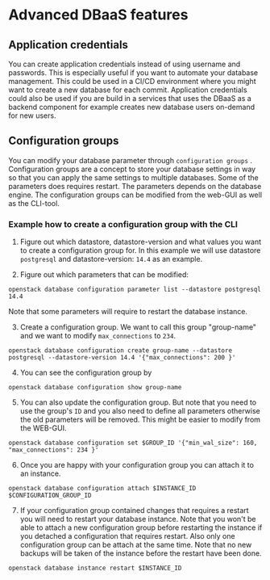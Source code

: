 # Advanced DBaaS features

## Application credentials

You can create application credentials instead of using username and passwords. This is especially useful if you want to automate your database management. This could be used in a CI/CD environment where you might want to create a new database for each commit. Application credentials could also be used if you are build in a services that uses the DBaaS as a backend component for example creates new database users on-demand for new users.

## Configuration groups

You can modify your database parameter through `configuration groups` . Configuration groups are a
concept to store your database settings in way so that you can apply the same settings to multiple
databases. Some of the parameters does requires restart. The parameters depends on the database
engine. The configuration groups can be modified from the web-GUI as well as the CLI-tool.

### Example how to create a configuration group with the CLI


1. Figure out which datastore, datastore-version and what values you want to create a configuration
group for. In this example we will use datastore `postgresql` and datastore-version:  `14.4` as an
example.

2. Figure out which parameters that can be modified:
```
openstack database configuration parameter list --datastore postgresql 14.4
```
Note that some parameters will require to restart the database instance.

3. Create a configuration group. We want to call this group "group-name" and we want to modify
`max_connections` to `234`.
```
openstack database configuration create group-name --datastore postgresql --datastore-version 14.4 '{"max_connections": 200 }'
```

4. You can see the configuration group by
```
openstack database configuration show group-name
```

5. You can also update the configuration group. But note that you need to use the group's `ID` and
you also need to define all parameters otherwise the old parameters will be removed. This might be
easier to modify from the WEB-GUI.
```
openstack database configuration set $GROUP_ID '{"min_wal_size": 160, "max_connections": 234 }'
```

6. Once you are happy with your configuration group you can attach it to an instance.
```
openstack database configuration attach $INSTANCE_ID $CONFIGURATION_GROUP_ID
```

7. If your configuration group contained changes that requires a restart you will need to restart
your database instance. Note that you won't be able to attach a new configuration group before
restarting the instance if you detached a configuration that requires restart. Also only one
configuration group can be attach at the same time. Note that no new backups will be taken of the
instance before the restart have been done.
```
openstack database instance restart $INSTANCE_ID
```

